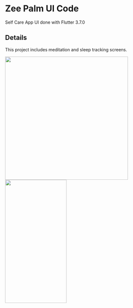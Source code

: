 # Zee Palm UI Code

Self Care App UI done with Flutter 3.7.0

## Details

This project includes meditation and sleep tracking screens.

<img src="https://user-images.githubusercontent.com/128903428/232060724-91c1344f-3369-4d16-8986-579a29057b7a.png" height="400" />
<img src="https://user-images.githubusercontent.com/128903428/232060298-68cb78eb-69a8-4839-8979-d16284240303.png" width="200" height="400" />
